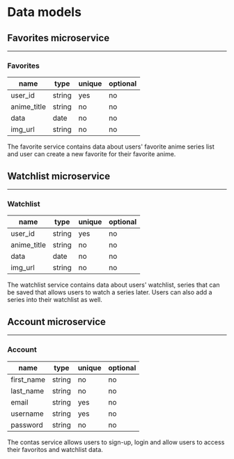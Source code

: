 # Data models

## Favorites microservice

---

### Favorites

| name             | type   | unique | optional |
| ---------------- | ------ | ------ | -------- |
| user_id          | string | yes    | no       |
| anime_title      | string | no     | no       |
| data             |  date  | no     | no       |
| img_url          | string | no     | no       |

The favorite service contains data about users' favorite anime series list and user can create a new favorite for their favorite anime.

## Watchlist microservice

---

### Watchlist

| name             | type   | unique | optional |
| ---------------- | ------ | ------ | -------- |
| user_id          | string | yes    | no       |
| anime_title      | string | no     | no       |
| data             |  date  | no     | no       |
| img_url          | string | no     | no       |

The watchlist service contains data about users' watchlist, series that can be saved that allows users to watch a series later. Users can also add a series into their watchlist as well.

## Account microservice

---

### Account

| name             | type   | unique | optional |
| ---------------- | ------ | ------ | -------- |
| first_name       | string | no     | no       |
| last_name        | string | no     | no       |
| email            | string | yes    | no       |
| username         | string | yes    | no       |
| password         | string | no     | no       |

The contas service allows users to sign-up, login and allow users to access their favoritos and watchlist data. 
